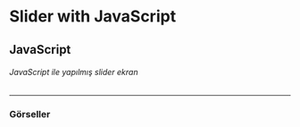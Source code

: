# Slider with JavaScript
## JavaScript
###### JavaScript ile yapılmış slider ekran
---
### Görseller

<div align="center">
   <img src="">
</div>
